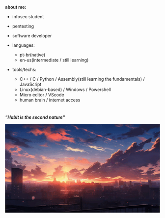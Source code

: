 **about me:**
  
  - infosec student
  - pentesting
  - software developer
    
- languages:
  
    - pt-br(native)
    - en-us(intermediate / still learning)

- tools/techs:
  
  - C++ / C / Python / Assembly(still learning the fundamentals) / JavaScript
  - Linux(debian-based) / Windows / Powershell
  - Micro editor / VScode 
  - human brain / internet access 

#

***"Habit is the second nature"***

![sunset](sunset.gif)



#



